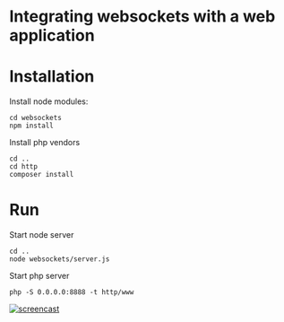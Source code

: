 Integrating websockets with a web application
=======

Installation
====

Install node modules:
```
cd websockets
npm install
```

Install php vendors

```
cd ..
cd http
composer install
```

Run
===

Start node server
```
cd ..
node websockets/server.js
```

Start php server
```
php -S 0.0.0.0:8888 -t http/www
```

[![screencast](http://img.youtube.com/vi/vJWmnp3UXZI/0.jpg)](http://www.youtube.com/watch?v=vJWmnp3UXZI)
